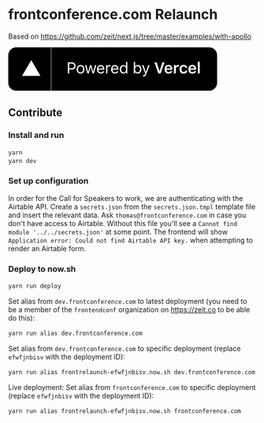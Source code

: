 # frontconference.com Relaunch

Based on https://github.com/zeit/next.js/tree/master/examples/with-apollo

[![Powered by vercel banner](./static/powered-by-vercel.svg)](https://vercel.com/?utm_source=frontendconf&utm_campaign=oss)

## Contribute

### Install and run

```bash
yarn
yarn dev
```

### Set up configuration

In order for the Call for Speakers to work, we are authenticating with the Airtable API. Create a `secrets.json` from the `secrets.json.tmpl` template file and insert the relevant data. Ask `thomas@frontconference.com` in case you don't have access to Airtable. Without this file you'll see a `Cannot find module '../../secrets.json'` at some point. The frontend will show `Application error: Could not find Airtable API key.` when attempting to render an Airtable form.

### Deploy to now.sh

```bash
yarn run deploy
```

Set alias from `dev.frontconference.com` to latest deployment (you need to be a member of the `frontendconf` organization on https://zeit.co to be able do this):

```bash
yarn run alias dev.frontconference.com
```

Set alias from `dev.frontconference.com` to specific deployment (replace `efwfjnbisv` with the deployment ID):

```bash
yarn run alias frontrelaunch-efwfjnbisv.now.sh dev.frontconference.com
```

Live deployment: Set alias from `frontconference.com` to specific deployment (replace `efwfjnbisv` with the deployment ID):

```bash
yarn run alias frontrelaunch-efwfjnbisv.now.sh frontconference.com
```

